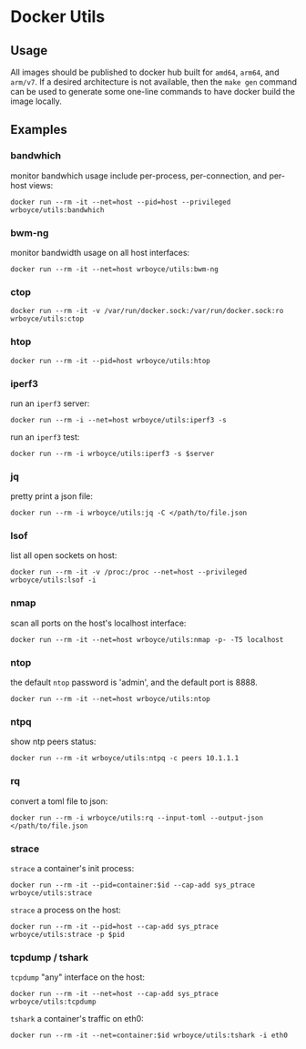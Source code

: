 # Docker Utils

## Usage

All images should be published to docker hub built for `amd64`, `arm64`, and `arm/v7`. If a desired
architecture is not available, then the `make gen` command can be used to generate some one-line
commands to have docker build the image locally. 

## Examples

### bandwhich

monitor bandwhich usage include per-process, per-connection, and per-host views:

```
docker run --rm -it --net=host --pid=host --privileged wrboyce/utils:bandwhich
```

### bwm-ng

monitor bandwidth usage on all host interfaces:

```
docker run --rm -it --net=host wrboyce/utils:bwm-ng
```

### ctop

```
docker run --rm -it -v /var/run/docker.sock:/var/run/docker.sock:ro wrboyce/utils:ctop
```

### htop

```
docker run --rm -it --pid=host wrboyce/utils:htop
```

### iperf3

run an `iperf3` server:

```
docker run --rm -i --net=host wrboyce/utils:iperf3 -s
```

run an `iperf3` test:

```
docker run --rm -i wrboyce/utils:iperf3 -s $server
```

### jq

pretty print a json file:

```
docker run --rm -i wrboyce/utils:jq -C </path/to/file.json
```

### lsof

list all open sockets on host:

```
docker run --rm -it -v /proc:/proc --net=host --privileged wrboyce/utils:lsof -i
```

### nmap

scan all ports on the host's localhost interface:

```
docker run --rm -it --net=host wrboyce/utils:nmap -p- -T5 localhost
```

### ntop

the default `ntop` password is 'admin', and the default port is 8888.

```
docker run --rm -it --net=host wrboyce/utils:ntop
```

### ntpq

show ntp peers status:

```
docker run --rm -it wrboyce/utils:ntpq -c peers 10.1.1.1
```

### rq

convert a toml file to json:

```
docker run --rm -i wrboyce/utils:rq --input-toml --output-json </path/to/file.json
```

### strace

`strace` a container's init process:

```
docker run --rm -it --pid=container:$id --cap-add sys_ptrace wrboyce/utils:strace
```

`strace` a process on the host:

```
docker run --rm -it --pid=host --cap-add sys_ptrace wrboyce/utils:strace -p $pid
```

### tcpdump / tshark

`tcpdump` "any" interface on the host:

```
docker run --rm -it --net=host --cap-add sys_ptrace wrboyce/utils:tcpdump
```

`tshark` a container's traffic on eth0:

```
docker run --rm -it --net=container:$id wrboyce/utils:tshark -i eth0
```
